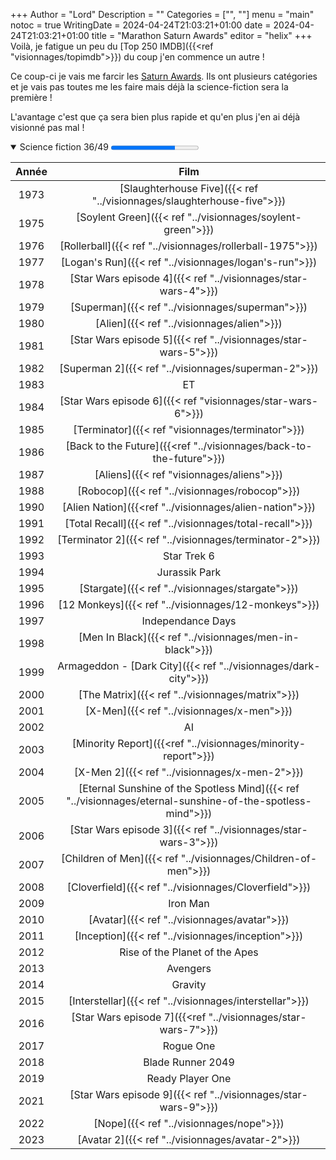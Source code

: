 +++
Author = "Lord"
Description = ""
Categories = ["", ""]
menu = "main"
notoc = true
WritingDate = 2024-04-24T21:03:21+01:00
date = 2024-04-24T21:03:21+01:00
title = "Marathon Saturn Awards"
editor = "helix"
+++
Voilà, je fatigue un peu du [Top 250 IMDB]({{<ref "visionnages/topimdb">}}) du coup j'en commence un autre !

Ce coup-ci je vais me farcir les [Saturn Awards](https://fr.wikipedia.org/wiki/Saturn_Awards).
Ils ont plusieurs catégories et je vais pas toutes me les faire mais déjà la science-fiction sera la première !

L'avantage c'est que ça sera bien plus rapide et qu'en plus j'en ai déjà visionné pas mal !

<details open><summary>Science fiction 36/49 <progress value="36" max="49"></summary>

 | Année | Film                                                                                                       |
 | :---: | :--------------------------------------------------------------------------------------------------------: |
 | 1973  | [Slaughterhouse Five]({{< ref "../visionnages/slaughterhouse-five">}})                                     |
 | 1975  | [Soylent Green]({{< ref "../visionnages/soylent-green">}})                                                 |
 | 1976  | [Rollerball]({{< ref "../visionnages/rollerball-1975">}})                                                  |
 | 1977  | [Logan's Run]({{< ref "../visionnages/logan's-run">}})                                                     |
 | 1978  | [Star Wars episode 4]({{< ref "../visionnages/star-wars-4">}})                                             |
 | 1979  | [Superman]({{< ref "../visionnages/superman">}})                                                           |
 | 1980  | [Alien]({{< ref "../visionnages/alien">}})                                                                 |
 | 1981  | [Star Wars episode 5]({{< ref "../visionnages/star-wars-5">}})                                             |
 | 1982  | [Superman 2]({{< ref "../visionnages/superman-2">}})                                                       |
 | 1983  | ET                                                                                                         |
 | 1984  | [Star Wars episode 6]({{< ref "visionnages/star-wars-6">}})                                                |
 | 1985  | [Terminator]({{< ref "visionnages/terminator">}})                                                          |
 | 1986  | [Back to the Future]({{<ref "../visionnages/back-to-the-future">}})                                        |
 | 1987  | [Aliens]({{< ref "visionnages/aliens">}})                                                                  |
 | 1988  | [Robocop]({{< ref "../visionnages/robocop">}})                                                             |
 | 1990  | [Alien Nation]({{<ref "../visionnages/alien-nation">}})                                                    |
 | 1991  | [Total Recall]({{< ref "../visionnages/total-recall">}})                                                   |
 | 1992  | [Terminator 2]({{< ref "../visionnages/terminator-2">}})                                                   |
 | 1993  | Star Trek 6                                                                                                |
 | 1994  | Jurassik Park                                                                                              |
 | 1995  | [Stargate]({{< ref "../visionnages/stargate">}})                                                           |
 | 1996  | [12 Monkeys]({{< ref "../visionnages/12-monkeys">}})                                                       |
 | 1997  | Independance Days                                                                                          |
 | 1998  | [Men In Black]({{< ref "../visionnages/men-in-black">}})                                                   |
 | 1999  | Armageddon - [Dark City]({{< ref "../visionnages/dark-city">}})                                            |
 | 2000  | [The Matrix]({{< ref "../visionnages/matrix">}})                                                           |
 | 2001  | [X-Men]({{< ref "../visionnages/x-men">}})                                                                 |
 | 2002  | AI                                                                                                         |
 | 2003  | [Minority Report]({{<ref "../visionnages/minority-report">}})                                              |
 | 2004  | [X-Men 2]({{< ref "../visionnages/x-men-2">}})                                                             |
 | 2005  | [Eternal Sunshine of the Spotless Mind]({{< ref "../visionnages/eternal-sunshine-of-the-spotless-mind">}}) |
 | 2006  | [Star Wars episode 3]({{< ref "../visionnages/star-wars-3">}})                                             |
 | 2007  | [Children of Men]({{< ref "../visionnages/Children-of-men">}})                                             |
 | 2008  | [Cloverfield]({{< ref "../visionnages/Cloverfield">}})                                                     |
 | 2009  | Iron Man                                                                                                   |
 | 2010  | [Avatar]({{< ref "../visionnages/avatar">}})                                                               |
 | 2011  | [Inception]({{< ref "../visionnages/inception">}})                                                         |
 | 2012  | Rise of the Planet of the Apes                                                                             |
 | 2013  | Avengers                                                                                                   |
 | 2014  | Gravity                                                                                                    |
 | 2015  | [Interstellar]({{< ref "../visionnages/interstellar">}})                                                   |
 | 2016  | [Star Wars episode 7]({{<ref "../visionnages/star-wars-7">}})                                              |
 | 2017  | Rogue One                                                                                                  |
 | 2018  | Blade Runner 2049                                                                                          |
 | 2019  | Ready Player One                                                                                           |
 | 2021  | [Star Wars episode 9]({{< ref "../visionnages/star-wars-9">}})                                             |
 | 2022  | [Nope]({{< ref "../visionnages/nope">}})                                                                   |
 | 2023  | [Avatar 2]({{< ref "../visionnages/avatar-2">}})                                                           |

</details>
